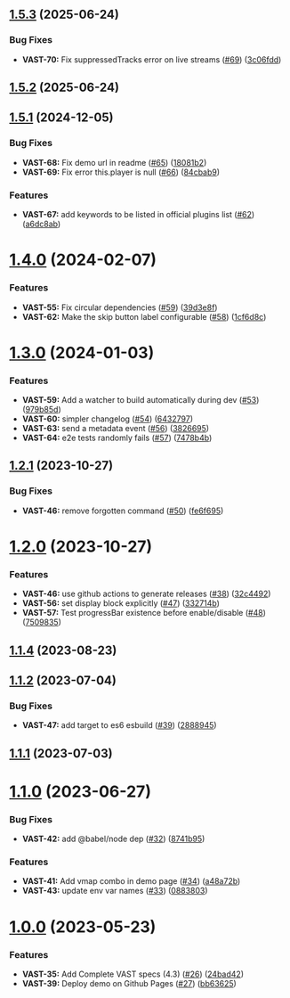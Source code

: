 ## [1.5.3](https://github.com/ArteGEIE/videojs-vast/compare/1.5.2...1.5.3) (2025-06-24)


### Bug Fixes

* **VAST-70:** Fix suppressedTracks error on live streams ([#69](https://github.com/ArteGEIE/videojs-vast/issues/69)) ([3c06fdd](https://github.com/ArteGEIE/videojs-vast/commit/3c06fdd279051cb460521bf2ae54dede637d9ba8))



## [1.5.2](https://github.com/ArteGEIE/videojs-vast/compare/1.5.1...1.5.2) (2025-06-24)



## [1.5.1](https://github.com/ArteGEIE/videojs-vast/compare/1.4.0...1.5.1) (2024-12-05)


### Bug Fixes

* **VAST-68:** Fix demo url in readme ([#65](https://github.com/ArteGEIE/videojs-vast/issues/65)) ([18081b2](https://github.com/ArteGEIE/videojs-vast/commit/18081b2f71b47e3010bb50d4509acaa5e873aff5))
* **VAST-69:** Fix error this.player is null ([#66](https://github.com/ArteGEIE/videojs-vast/issues/66)) ([84cbab9](https://github.com/ArteGEIE/videojs-vast/commit/84cbab9abc2cff87bafa6c9c1f90f4cb1d252172))


### Features

* **VAST-67:** add keywords to be listed in official plugins list ([#62](https://github.com/ArteGEIE/videojs-vast/issues/62)) ([a6dc8ab](https://github.com/ArteGEIE/videojs-vast/commit/a6dc8abd2476c687d75b2604f5ce874c8508dd94))



# [1.4.0](https://github.com/ArteGEIE/videojs-vast/compare/1.3.0...1.4.0) (2024-02-07)


### Features

* **VAST-55:** Fix circular dependencies ([#59](https://github.com/ArteGEIE/videojs-vast/issues/59)) ([39d3e8f](https://github.com/ArteGEIE/videojs-vast/commit/39d3e8f30984ea843971acd5416dabd57f6afa17))
* **VAST-62:** Make the skip button label configurable ([#58](https://github.com/ArteGEIE/videojs-vast/issues/58)) ([1cf6d8c](https://github.com/ArteGEIE/videojs-vast/commit/1cf6d8cd62fd96477f65abc1d4ed85c2a7d1b156))



# [1.3.0](https://github.com/ArteGEIE/videojs-vast/compare/1.2.1...1.3.0) (2024-01-03)


### Features

* **VAST-59:** Add a watcher to build automatically during dev ([#53](https://github.com/ArteGEIE/videojs-vast/issues/53)) ([979b85d](https://github.com/ArteGEIE/videojs-vast/commit/979b85daa727207a7508cb54eab41db937301e3f))
* **VAST-60:** simpler changelog ([#54](https://github.com/ArteGEIE/videojs-vast/issues/54)) ([6432797](https://github.com/ArteGEIE/videojs-vast/commit/643279736402c7c994cba3d843ed0f588c93be63))
* **VAST-63:** send a metadata event ([#56](https://github.com/ArteGEIE/videojs-vast/issues/56)) ([3826695](https://github.com/ArteGEIE/videojs-vast/commit/38266958b0d10672d3cdf83066eaca956ece03d0))
* **VAST-64:** e2e tests randomly fails ([#57](https://github.com/ArteGEIE/videojs-vast/issues/57)) ([7478b4b](https://github.com/ArteGEIE/videojs-vast/commit/7478b4b46819ab4d5fd2b1cdc929689aa0906eb5))



## [1.2.1](https://github.com/ArteGEIE/videojs-vast/compare/1.2.0...1.2.1) (2023-10-27)


### Bug Fixes

* **VAST-46:** remove forgotten command ([#50](https://github.com/ArteGEIE/videojs-vast/issues/50)) ([fe6f695](https://github.com/ArteGEIE/videojs-vast/commit/fe6f695f439fd66d620a67d52718e838ed873314))



# [1.2.0](https://github.com/ArteGEIE/videojs-vast/compare/1.1.4...1.2.0) (2023-10-27)


### Features

* **VAST-46:** use github actions to generate releases ([#38](https://github.com/ArteGEIE/videojs-vast/issues/38)) ([32c4492](https://github.com/ArteGEIE/videojs-vast/commit/32c44922644a5f79d18f7abfaec439c485728070))
* **VAST-56:** set display block explicitly ([#47](https://github.com/ArteGEIE/videojs-vast/issues/47)) ([332714b](https://github.com/ArteGEIE/videojs-vast/commit/332714b578cfc717e36a42a1720f8d122f97ed54))
* **VAST-57:** Test progressBar existence before enable/disable ([#48](https://github.com/ArteGEIE/videojs-vast/issues/48)) ([7509835](https://github.com/ArteGEIE/videojs-vast/commit/7509835d653a8b5c834bcec485de61f689de47dd))



## [1.1.4](https://github.com/ArteGEIE/videojs-vast/compare/1.1.3...1.1.4) (2023-08-23)



## [1.1.2](https://github.com/ArteGEIE/videojs-vast/compare/1.1.1...1.1.2) (2023-07-04)


### Bug Fixes

* **VAST-47:** add target to es6 esbuild ([#39](https://github.com/ArteGEIE/videojs-vast/issues/39)) ([2888945](https://github.com/ArteGEIE/videojs-vast/commit/2888945ea3dc1b4455b1da95d9d91624d6e26a76))



## [1.1.1](https://github.com/ArteGEIE/videojs-vast/compare/1.1.0...1.1.1) (2023-07-03)



# [1.1.0](https://github.com/ArteGEIE/videojs-vast/compare/1.0.1...1.1.0) (2023-06-27)


### Bug Fixes

* **VAST-42:** add @babel/node dep ([#32](https://github.com/ArteGEIE/videojs-vast/issues/32)) ([8741b95](https://github.com/ArteGEIE/videojs-vast/commit/8741b95e9db2f30418f394be01e6af71ad36fafd))


### Features

* **VAST-41:** Add vmap combo in demo page ([#34](https://github.com/ArteGEIE/videojs-vast/issues/34)) ([a48a72b](https://github.com/ArteGEIE/videojs-vast/commit/a48a72b538f3cbadff50072d180e0aff9c0e51a1))
* **VAST-43:** update env var names ([#33](https://github.com/ArteGEIE/videojs-vast/issues/33)) ([0883803](https://github.com/ArteGEIE/videojs-vast/commit/0883803c370edfb16058fb35899960a3fc03edeb))



# [1.0.0](https://github.com/ArteGEIE/videojs-vast/compare/v0.5.0-beta.1...1.0.0) (2023-05-23)


### Features

* **VAST-35:** Add Complete VAST specs (4.3) ([#26](https://github.com/ArteGEIE/videojs-vast/issues/26)) ([24bad42](https://github.com/ArteGEIE/videojs-vast/commit/24bad422ca6befd670e702a9f18bf15d13e10819))
* **VAST-39:** Deploy demo on Github Pages ([#27](https://github.com/ArteGEIE/videojs-vast/issues/27)) ([bb63625](https://github.com/ArteGEIE/videojs-vast/commit/bb636255ba7a25a9782ebbd90c8bb81cf047114a))
